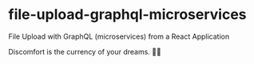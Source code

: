 # file-upload-graphql-microservices

File Upload with GraphQL (microservices) from a React Application

<!-- INSPIRATIONAL_QUOTE_START -->
Discomfort is the currency of your dreams.
🧑‍💻
<!-- INSPIRATIONAL_QUOTE_END -->
